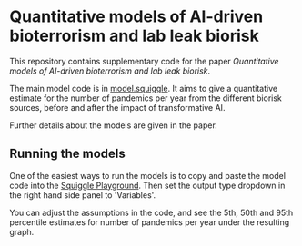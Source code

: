 # Quantitative models of AI-driven bioterrorism and lab leak biorisk

This repository contains supplementary code for the paper _Quantitative models of AI-driven bioterrorism and lab leak biorisk_.

The main model code is in [model.squiggle](./model.squiggle). It aims to give a quantitative estimate for the number of pandemics per year from the different biorisk sources, before and after the impact of transformative AI.

Further details about the models are given in the paper.

## Running the models

One of the easiest ways to run the models is to copy and paste the model code into the [Squiggle Playground](https://www.squiggle-language.com/playground). Then set the output type dropdown in the right hand side panel to 'Variables'.

You can adjust the assumptions in the code, and see the 5th, 50th and 95th percentile estimates for number of pandemics per year under the resulting graph.
